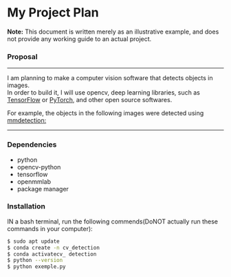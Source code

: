 # My Project Plan
**Note:** This document is written merely as an illustrative example, and does not provide
any working guide to an actual project.

### Proposal
---
I am planning to make a computer vision software that detects objects in images.  
In order to build it, I will use opencv, deep learning libraries, such as [TensorFlow]() or [PyTorch](), and other open source softwares.

For example, the objects in the following images were detected using [mmdetection:]()





---

### Dependencies
- python
- opencv-python
- tensorflow
- openmmlab
- package manager

### Installation
IN a bash terminal, run the following commends(DoNOT actually run these commands in your computer):

  ```sh
$ sudo apt update
$ conda create -n cv_detection
$ conda activatecv_ detection
$ python --version
$ python exemple.py
  ```
